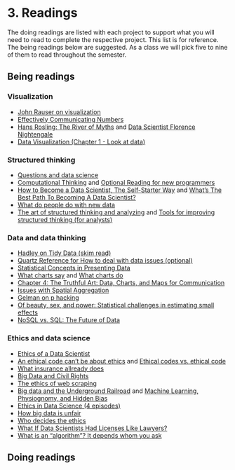 # 3. Readings

The doing readings are listed with each project to support what you will need to read to complete the respective project.  This list is for reference.  The being readings below are suggested.  As a class we will pick five to nine of them to read throughout the semester.

## Being readings

### Visualization

- [John Rauser on visualization](https://youtu.be/fSgEeI2Xpdc)
- [Effectively Communicating Numbers](http://perceptualedge.com/articles/Whitepapers/Communicating_Numbers.pdf)
- [Hans Rosling: The River of Myths](https://youtu.be/OwII-dwh-bk) and [Data Scientist Florence Nightengale](http://www.atlasobscura.com/articles/florence-nightingale-infographic)
- [Data Visualization (Chapter 1 - Look at data)](http://socviz.co/lookatdata.html)

### Structured thinking

- [Questions and data science](https://medium.com/@boazsuper1/hiring-the-best-data-scientists-fba389a5b3c1) 
- [Computational Thinking](https://www.edutopia.org/blog/computational-thinking-across-the-curriculum-eli-sheldon) and [Optional Reading for new programmers](https://jscomplete.com/learn/pro-programmer/beginner-programmers-mistakes)
- [How to Become a Data Scientist, The Self-Starter Way](https://elitedatascience.com/become-a-data-scientist) and [What’s The Best Path To Becoming A Data Scientist?](https://www.forbes.com/sites/quora/2017/01/20/whats-the-best-path-to-becoming-a-data-scientist/#4327e73937d2)
- [What do people do with new data](https://simplystatistics.org/2014/06/13/what-i-do-when-i-get-a-new-data-set-as-told-through-tweets/)
- [The art of structured thinking and analyzing](https://www.analyticsvidhya.com/blog/2013/06/art-structured-thinking-analyzing/) and [Tools for improving structured thinking (for analysts)](https://www.analyticsvidhya.com/blog/2014/02/tools-structured-thinking/)

### Data and data thinking

- [Hadley on Tidy Data (skim read)](http://vita.had.co.nz/papers/tidy-data.pdf)
- [Quartz Reference for How to deal with data issues (optional)](https://github.com/Quartz/bad-data-guide)
- [Statistical Concepts in Presenting Data](files/presenting_data.pdf) 
- [What charts say](https://medium.com/@Elijah_Meeks/what-charts-say-6e31cbba2047) and [What charts do](https://medium.com/@Elijah_Meeks/what-charts-do-48ed96f70a74)
- [Chapter 4: The Truthful Art: Data, Charts, and Maps for Communication](files/truthful_art_uncertainty.pdf)
- [Issues with Spatial Aggregation](https://www.youtube.com/watch?v=wn5larsRHro)
- [Gelman on p hacking](https://www.americanscientist.org/article/the-statistical-crisis-in-science)
- [Of beauty, sex, and power: Statistical challenges in estimating small effects](http://www.stat.columbia.edu/~gelman/research/unpublished/power.pdf)
- [NoSQL vs. SQL: The Future of Data](https://blog.timescale.com/blog/why-sql-beating-nosql-what-this-means-for-future-of-data-time-series-database-348b777b847a/)


### Ethics and data science

- [Ethics of a Data Scientist](http://www.slate.com/articles/technology/future_tense/2016/02/how_to_bring_better_ethics_to_data_science.html)
- [An ethical code can’t be about ethics](https://towardsdatascience.com/an-ethical-code-cant-be-about-ethics-66acaea6f16f) and [Ethical codes vs. ethical code](https://towardsdatascience.com/ethical-codes-vs-ethical-code-fea118987a5)
- [What insurance allready does](https://www.propublica.org/article/minority-neighborhoods-higher-car-insurance-premiums-white-areas-same-risk)
- [Big Data and Civil Rights](http://solveforinteresting.com/big-data-is-our-generations-civil-rights-issue-and-we-dont-know-it/)
- [The ethics of web scraping](https://gijn.org/2015/08/12/on-the-ethics-of-web-scraping-and-data-journalism/)
- [Big data and the Underground Railroad](http://www.slate.com/articles/technology/future_tense/2014/11/big_data_underground_railroad_history_says_unfettered_collection_of_data.single.html) and 
[Machine Learning, Physiognomy, and Hidden Bias](https://medium.com/@blaisea/physiognomys-new-clothes-f2d4b59fdd6a)
- [Ethics in Data Science (4 episodes)](https://www.propublica.org/article/breaking-the-black-box-what-facebook-knows-about-you)
- [How big data is unfair](https://medium.com/@mrtz/how-big-data-is-unfair-9aa544d739de)
- [Who decides the ethics](https://www.wired.com/2016/05/scientists-just-confused-ethics-big-data-research/)
- [What If Data Scientists Had Licenses Like Lawyers?](https://www.bloomberg.com/opinion/articles/2020-12-07/what-if-data-scientists-had-licenses-like-lawyers)
- [What is an “algorithm”? It depends whom you ask](https://www.technologyreview.com/2021/02/26/1020007/what-is-an-algorithm/)


## Doing readings
